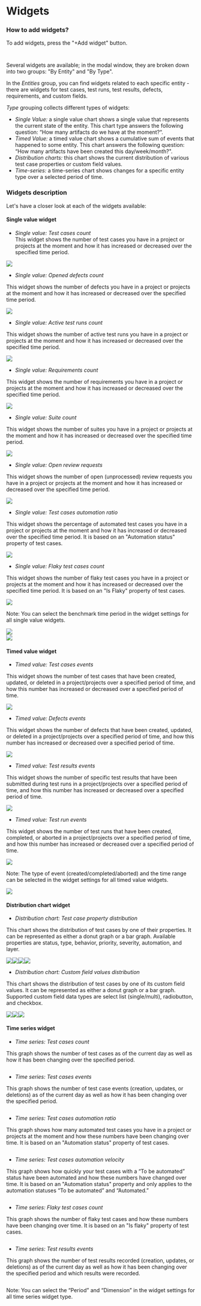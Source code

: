 # Widgets

### How to add widgets? <a href="#h_7f5168a142" id="h_7f5168a142"></a>

To add widgets, press the "+Add widget" button.

<figure><img src="https://qase.intercom-attachments-7.com/i/o/595229043/af1a2eb04e6ad5e50ee7adaf/NHXLn2g1H8u8_0PZacE8YXr_En1KGk1evKgsuFcDjcCZBci1JQcDYp6iGeXo07S-Hus-OajlPZVstEizxFLXIuzbnOziCXHFi_nAb0BN0-aQUPZ4QJFuvUY-lRVWheqkizT65AJrHepWl01xaALFbulchYN53gSB2BFOJTIJ_9EVTb9Ct3BTitFsPQ" alt=""><figcaption></figcaption></figure>

<figure><img src="https://qase.intercom-attachments-7.com/i/o/595229051/67f3a00a6d472df5f6a9719e/ijt0CTqu7VNYbf2zaENabaMIrPBp2i4yov_eN6HKXS6kJRMTj-cfmmnNu7G2WndSEmlJy0SBe4EOGcwcZwrYhfmEq2-Ous6pwkUKJSzxvktJLYeaD2YDqmceavffcYn0MuDrpRxQieo3HsUQtaYi4V6OV61MN12dD8T3lQzQ8982eU0aWVOjLgYtwQ" alt=""><figcaption></figcaption></figure>

Several widgets are available; in the modal window, they are broken down into two groups: "By Entity" and "By Type".

In the _Entities_ group, you can find widgets related to each specific entity - there are widgets for test cases, test runs, test results, defects, requirements, and custom fields.

_Type_ grouping collects different types of widgets:

* _Single Value:_ a single value chart shows a single value that represents the current state of the entity. This chart type answers the following question: “How many artifacts do we have at the moment?“.
* _Timed Value:_ a timed value chart shows a cumulative sum of events that happened to some entity. This chart answers the following question: “How many artifacts have been created this day/week/month?".
* _Distribution charts:_ this chart shows the current distribution of various test case properties or custom field values.
* _Time-series:_ a time-series chart shows changes for a specific entity type over a selected period of time.

### Widgets description

Let's have a closer look at each of the widgets available:

#### Single value widget

* _Single value: Test cases count_\
  This widget shows the number of test cases you have in a project or projects at the moment and how it has increased or decreased over the specified time period.

[![](https://qase.intercom-attachments-7.com/i/o/595229057/d5e292a57110cba1de7ec6cf/baIkic1yfF3YpTvmd6nSqKWl559kUXuQEv9zymmJtEMGLa4ftZ61Q7LpGu7rqtkPm4I5ayhY0t0Rt-Vn761Xz17SkTlILFqMF5NRyVSe221RDpKHgbBzMvKfzT6NN5qimSI6qnx94jB7Yno2P6VEnDz7uzlGxPe27nXB6jGD32ZuUBgpRP4k8l0QMg)](https://qase.intercom-attachments-7.com/i/o/595229057/d5e292a57110cba1de7ec6cf/baIkic1yfF3YpTvmd6nSqKWl559kUXuQEv9zymmJtEMGLa4ftZ61Q7LpGu7rqtkPm4I5ayhY0t0Rt-Vn761Xz17SkTlILFqMF5NRyVSe221RDpKHgbBzMvKfzT6NN5qimSI6qnx94jB7Yno2P6VEnDz7uzlGxPe27nXB6jGD32ZuUBgpRP4k8l0QMg)

* _Single value: Opened defects count_

This widget shows the number of defects you have in a project or projects at the moment and how it has increased or decreased over the specified time period.

[![](https://qase.intercom-attachments-7.com/i/o/595229066/0ea55357f57758d6c5d9eeb1/OIvpRDnVssHkoTn8qnY5gktsEN-Bh75GIQ6361g2RhtlhP9rrrhMYBKeAvx9TWgFZ-5Ycrc2uyQ9huPI3NvyrDVD6vZ1rCS36V95rXAyjHuak-HGhhfBvODrHGu2hOB45vDTEoAEQsz9X4JDgqD4OPOFpRnFf6TMV4--qJyov2A6is4cCWmG1zJazw)](https://qase.intercom-attachments-7.com/i/o/595229066/0ea55357f57758d6c5d9eeb1/OIvpRDnVssHkoTn8qnY5gktsEN-Bh75GIQ6361g2RhtlhP9rrrhMYBKeAvx9TWgFZ-5Ycrc2uyQ9huPI3NvyrDVD6vZ1rCS36V95rXAyjHuak-HGhhfBvODrHGu2hOB45vDTEoAEQsz9X4JDgqD4OPOFpRnFf6TMV4--qJyov2A6is4cCWmG1zJazw)

* _Single value: Active test runs count_

This widget shows the number of active test runs you have in a project or projects at the moment and how it has increased or decreased over the specified time period.

[![](https://qase.intercom-attachments-7.com/i/o/595229073/4867709cba86ce092f0a9cda/ZrzMNo88yX1KydVRvxqdGjHv5qoj93Bjnvk9MS8hJCfKwcqigsHn5UZhSFA8JS4BP6cFwPCyfqVECeWTGgiOxDbSMVrQRqZ-P3EsrmTaqWwjx43gblsWXLsaN4ziaJM2D4\_8\_vcXPjl1dYPiQ\_Ac4IU03D5Oss3KnNzK-u9ZcUTOPWsym6FBWQ6RAg)](https://qase.intercom-attachments-7.com/i/o/595229073/4867709cba86ce092f0a9cda/ZrzMNo88yX1KydVRvxqdGjHv5qoj93Bjnvk9MS8hJCfKwcqigsHn5UZhSFA8JS4BP6cFwPCyfqVECeWTGgiOxDbSMVrQRqZ-P3EsrmTaqWwjx43gblsWXLsaN4ziaJM2D4\_8\_vcXPjl1dYPiQ\_Ac4IU03D5Oss3KnNzK-u9ZcUTOPWsym6FBWQ6RAg)

* _Single value: Requirements count_

This widget shows the number of requirements you have in a project or projects at the moment and how it has increased or decreased over the specified time period.

[![](https://qase.intercom-attachments-7.com/i/o/595229076/f32ce093798301806667182a/BuiYm1wcrlfcapsmyGFNdYocllx4vZ3oFHMdWLeDHAerlG37ceunNmPbBkMCwWB3BbuWbK85t9YQnydW\_IVXOXPdCMF5GF77MsG4AB3nzhawjlMN7t3OwmlaLlxLZx6\_1lKpw0QvmkgLV6UkvRFjxNrRjIOu6TzmwFHEZiQorHeDFYNLXRaSQqqwAw)](https://qase.intercom-attachments-7.com/i/o/595229076/f32ce093798301806667182a/BuiYm1wcrlfcapsmyGFNdYocllx4vZ3oFHMdWLeDHAerlG37ceunNmPbBkMCwWB3BbuWbK85t9YQnydW\_IVXOXPdCMF5GF77MsG4AB3nzhawjlMN7t3OwmlaLlxLZx6\_1lKpw0QvmkgLV6UkvRFjxNrRjIOu6TzmwFHEZiQorHeDFYNLXRaSQqqwAw)

* _Single value: Suite count_

This widget shows the number of suites you have in a project or projects at the moment and how it has increased or decreased over the specified time period.

[![](https://qase.intercom-attachments-7.com/i/o/595229080/184dfc5c6206f26c011e5b39/1uehzFXABJh-W1utSD6NLcxojVqKoy87w9bITmQxx-fH6fZ00YHzMJIuE3a5mQljFRoGQTCKIxMcGmxp\_Bpz1-FfYT3NfX2ii1AmO\_mnsrvttTQs5bsyFOF6fMBT2nlplazGKsdcpiMEax5L6pZxnbBBgYkvhN00KXuHJzH2IwlvmJSckaA5VN40Vw)](https://qase.intercom-attachments-7.com/i/o/595229080/184dfc5c6206f26c011e5b39/1uehzFXABJh-W1utSD6NLcxojVqKoy87w9bITmQxx-fH6fZ00YHzMJIuE3a5mQljFRoGQTCKIxMcGmxp\_Bpz1-FfYT3NfX2ii1AmO\_mnsrvttTQs5bsyFOF6fMBT2nlplazGKsdcpiMEax5L6pZxnbBBgYkvhN00KXuHJzH2IwlvmJSckaA5VN40Vw)

* _Single value: Open review requests_

This widget shows the number of open (unprocessed) review requests you have in a project or projects at the moment and how it has increased or decreased over the specified time period.

[![](https://qase.intercom-attachments-7.com/i/o/595229084/09af62ce8a7d86cc1df04354/8V8gA6lNoqEtYT\_PEDvaEh6\_qC1XXlF8fPq0i3zrmu1Kq09JikibM5G91XdiWDwwu4CppEQ5khggihtheeFFBmty23zyHyRAt7G4YoEIeAAfZwOoG8sRGeTNRieZ\_RNBGNi4XK1OjObyoTacS3xOwyutVeaFp\_7vlzIJUOP5QmAZbxsQethXbHmCtw)](https://qase.intercom-attachments-7.com/i/o/595229084/09af62ce8a7d86cc1df04354/8V8gA6lNoqEtYT\_PEDvaEh6\_qC1XXlF8fPq0i3zrmu1Kq09JikibM5G91XdiWDwwu4CppEQ5khggihtheeFFBmty23zyHyRAt7G4YoEIeAAfZwOoG8sRGeTNRieZ\_RNBGNi4XK1OjObyoTacS3xOwyutVeaFp\_7vlzIJUOP5QmAZbxsQethXbHmCtw)

* _Single value: Test cases automation ratio_

This widget shows the percentage of automated test cases you have in a project or projects at the moment and how it has increased or decreased over the specified time period. It is based on an "Automation status" property of test cases.

[![](https://qase.intercom-attachments-7.com/i/o/595229089/c9dba3cc49fc56d1c4c06c7d/Yj31hrYPidEFS561M9C0Hk6nOSC3LfPRnNg42nhBwOLY8-TxggdVf5MGbqFFykwx0m00MiAPkl97pNrD1JyzfEM5xK3PWQFUmmV--CPjIkYekg5-U67SPNMMXAu6KQaorl7Vo7umyRzQlpmFd4dD2DIH9TKTog0AY-eZDEt\_Hzc6qnT8OAs4eVjDbA)](https://qase.intercom-attachments-7.com/i/o/595229089/c9dba3cc49fc56d1c4c06c7d/Yj31hrYPidEFS561M9C0Hk6nOSC3LfPRnNg42nhBwOLY8-TxggdVf5MGbqFFykwx0m00MiAPkl97pNrD1JyzfEM5xK3PWQFUmmV--CPjIkYekg5-U67SPNMMXAu6KQaorl7Vo7umyRzQlpmFd4dD2DIH9TKTog0AY-eZDEt\_Hzc6qnT8OAs4eVjDbA)

* _Single value: Flaky test cases count_

This widget shows the number of flaky test cases you have in a project or projects at the moment and how it has increased or decreased over the specified time period. It is based on an "Is Flaky" property of test cases.

[![](https://qase.intercom-attachments-7.com/i/o/595229095/8a86630fe66f9c1c3d8f39c6/w3azlDCt5CoxfgBB-ZR2eV9PTI-3r6ZKjUpgnKutDJqQ\_IC\_MuApGdiobXK4qHOr8EBKudY17DBQ55yuWaACstze0IApt8-p9Uk1jwIplZnOA\_\_BNMKnT4r6VuNL\_QWscT0hYrBHic7FPkdx05urIhAt\_DypnJ8DEBXzhEiky8MvWvy9BSDcihCs0g)](https://qase.intercom-attachments-7.com/i/o/595229095/8a86630fe66f9c1c3d8f39c6/w3azlDCt5CoxfgBB-ZR2eV9PTI-3r6ZKjUpgnKutDJqQ\_IC\_MuApGdiobXK4qHOr8EBKudY17DBQ55yuWaACstze0IApt8-p9Uk1jwIplZnOA\_\_BNMKnT4r6VuNL\_QWscT0hYrBHic7FPkdx05urIhAt\_DypnJ8DEBXzhEiky8MvWvy9BSDcihCs0g)

Note: You can select the benchmark time period in the widget settings for all single value widgets.

[![](https://qase.intercom-attachments-7.com/i/o/595229106/1631221085f707afa6c9d4cc/jS30g95ZXlzHEUT6Ig1inTroRNZ\_vDOizVXIKLRed3YuiFNwhHiH8XAKDZNbnF2HFgykdvhR417C98iRIJIiBRgQt8Z7JGTW5mjggPYhsqc082dT6GWevFfalkrK38B9IfyYQ-w46AE-BUpETiwK2ymt5M6JKaCd39SdFQmJGG67VXhq6NLKw9PQJQ)](https://qase.intercom-attachments-7.com/i/o/595229106/1631221085f707afa6c9d4cc/jS30g95ZXlzHEUT6Ig1inTroRNZ\_vDOizVXIKLRed3YuiFNwhHiH8XAKDZNbnF2HFgykdvhR417C98iRIJIiBRgQt8Z7JGTW5mjggPYhsqc082dT6GWevFfalkrK38B9IfyYQ-w46AE-BUpETiwK2ymt5M6JKaCd39SdFQmJGG67VXhq6NLKw9PQJQ) \
[![](https://qase.intercom-attachments-7.com/i/o/595229115/987235817eb56a988bad7ed2/9z71jm-veplnTQEIEB7ewbZDw\_j7Yl79CxgywyKPJveqrzj5fSmfkQrJSkR8Tg7IpO9Fvthb3nl3pYl-Hq24tE6RjuCtaP1q26yq7vNJvSbfMuXbvD-R4IYpf5xIytrB8azjn8PHyn777dxppzPaTQ9cF5gJeX3AdkvHyy34a36xn-n7n9ACu-QfDw)](https://qase.intercom-attachments-7.com/i/o/595229115/987235817eb56a988bad7ed2/9z71jm-veplnTQEIEB7ewbZDw\_j7Yl79CxgywyKPJveqrzj5fSmfkQrJSkR8Tg7IpO9Fvthb3nl3pYl-Hq24tE6RjuCtaP1q26yq7vNJvSbfMuXbvD-R4IYpf5xIytrB8azjn8PHyn777dxppzPaTQ9cF5gJeX3AdkvHyy34a36xn-n7n9ACu-QfDw)

#### Timed value widget

* _Timed value: Test cases events_

This widget shows the number of test cases that have been created, updated, or deleted in a project/projects over a specified period of time, and how this number has increased or decreased over a specified period of time.

[![](https://qase.intercom-attachments-7.com/i/o/595229126/97ea9e4e25c3d961d953e0b6/gt7iJMpEkuaEjqaheEztkYM7EJ2qSZaIEMgNjtgCKZs4LbacdziwDwI0T6sYDe09kkjbLRwXLKkV1z-DPmSk1RWOXvIdq08Czy3fLBzcLnpkpIOVVATPk9MiftpZz\_qqasiO5O-cdj2GxYVZKUcwOj4\_OcxZjgUwWFvDRNqp86ePzPCscbiPTSsqtA)](https://qase.intercom-attachments-7.com/i/o/595229126/97ea9e4e25c3d961d953e0b6/gt7iJMpEkuaEjqaheEztkYM7EJ2qSZaIEMgNjtgCKZs4LbacdziwDwI0T6sYDe09kkjbLRwXLKkV1z-DPmSk1RWOXvIdq08Czy3fLBzcLnpkpIOVVATPk9MiftpZz\_qqasiO5O-cdj2GxYVZKUcwOj4\_OcxZjgUwWFvDRNqp86ePzPCscbiPTSsqtA)

* _Timed value: Defects events_

This widget shows the number of defects that have been created, updated, or deleted in a project/projects over a specified period of time, and how this number has increased or decreased over a specified period of time.

[![](https://qase.intercom-attachments-7.com/i/o/595229131/010cb23bda5c6ab41436a856/Df14MHvzwJw306ZawFQSz9z4\_ilqx7HPAGLH6JM5RQAaL04IeIfuZyqmqRNnlxu6wPTHrrkrPWqtHLujVa\_RaMWi1kCTtVoiOLEDtf8o49ftrlGMB41YlZmpWJwh5yrpO50SoKgj4425tKmrmgrwbcc5xJIhDLDK4rttciDeoLsEGI5wwD3RjZuSSw)](https://qase.intercom-attachments-7.com/i/o/595229131/010cb23bda5c6ab41436a856/Df14MHvzwJw306ZawFQSz9z4\_ilqx7HPAGLH6JM5RQAaL04IeIfuZyqmqRNnlxu6wPTHrrkrPWqtHLujVa\_RaMWi1kCTtVoiOLEDtf8o49ftrlGMB41YlZmpWJwh5yrpO50SoKgj4425tKmrmgrwbcc5xJIhDLDK4rttciDeoLsEGI5wwD3RjZuSSw)

* _Timed value: Test results events_

This widget shows the number of specific test results that have been submitted during test runs in a project/projects over a specified period of time, and how this number has increased or decreased over a specified period of time.

[![](https://qase.intercom-attachments-7.com/i/o/595229133/3b23a5670b1c04bf24c79ae2/DIoRF9Nafb8TOTFlv4MM1G\_5G-\_dGRlr9AvZFov5WmedCx3iCJDcDGhEtQYadpbRWCn0DDgf\_gsFRW3BlPMMdrA59opZLo0NENDEoNo-ckJugZcZvKr-wHs6DEDkRM-atRLWh0-5tj1ITHp6LtObswYHu3Eo9MeFUCNTUYG29iq269n\_eIfSo\_6GrA)](https://qase.intercom-attachments-7.com/i/o/595229133/3b23a5670b1c04bf24c79ae2/DIoRF9Nafb8TOTFlv4MM1G\_5G-\_dGRlr9AvZFov5WmedCx3iCJDcDGhEtQYadpbRWCn0DDgf\_gsFRW3BlPMMdrA59opZLo0NENDEoNo-ckJugZcZvKr-wHs6DEDkRM-atRLWh0-5tj1ITHp6LtObswYHu3Eo9MeFUCNTUYG29iq269n\_eIfSo\_6GrA)

* _Timed value: Test run events_

This widget shows the number of test runs that have been created, completed, or aborted in a project/projects over a specified period of time, and how this number has increased or decreased over a specified period of time.

[![](https://qase.intercom-attachments-7.com/i/o/595229142/0522217302cdbcd3108fd665/1WwOSlL3C8AY9hPJeiG4zyJSUwHPoTkStbwOCtFQkq8\_yIZB3MwgMhM\_d6Ecj6pwnnMAH08K9QGursSjb5QPPA2KPJ\_6yYZYq8mQalSOqMFj5aDFtrNI00Pc7xk-40VpQPJTjdVTPwYktSmOnwTxazkvAg5yT\_fnKzxkdkaVutu2\_w38BGmHHnVkfA)](https://qase.intercom-attachments-7.com/i/o/595229142/0522217302cdbcd3108fd665/1WwOSlL3C8AY9hPJeiG4zyJSUwHPoTkStbwOCtFQkq8\_yIZB3MwgMhM\_d6Ecj6pwnnMAH08K9QGursSjb5QPPA2KPJ\_6yYZYq8mQalSOqMFj5aDFtrNI00Pc7xk-40VpQPJTjdVTPwYktSmOnwTxazkvAg5yT\_fnKzxkdkaVutu2\_w38BGmHHnVkfA)

Note: The type of event (created/completed/aborted) and the time range can be selected in the widget settings for all timed value widgets.

[![](https://qase.intercom-attachments-7.com/i/o/595229148/b79dd90e4765f5098ac96da8/8BF0Rep0SZ61QhWQ6uq6XLGlokhA2UycrnnnGmqkIJ7jKjTUODODRwMz69fKfO1zNX3j9pySksJZdo1XIOLeG4R997PVAJzzBM9x5mWHG-gPpFNqSpI-dKOsAEKkJJ6bwYJN0ZRH7zEBzpQI073u1ip8hpqKJTJUsFojtrx7CCB3szLu8As7OszxPA)](https://qase.intercom-attachments-7.com/i/o/595229148/b79dd90e4765f5098ac96da8/8BF0Rep0SZ61QhWQ6uq6XLGlokhA2UycrnnnGmqkIJ7jKjTUODODRwMz69fKfO1zNX3j9pySksJZdo1XIOLeG4R997PVAJzzBM9x5mWHG-gPpFNqSpI-dKOsAEKkJJ6bwYJN0ZRH7zEBzpQI073u1ip8hpqKJTJUsFojtrx7CCB3szLu8As7OszxPA)

#### Distribution chart widget

* _Distribution chart: Test case property distribution_

This chart shows the distribution of test cases by one of their properties. It can be represented as either a donut graph or a bar graph. Available properties are status, type, behavior, priority, severity, automation, and layer.

[![](https://qase.intercom-attachments-7.com/i/o/595229158/c642002df112516ce91e3aca/ZRJ0GsxBx8sEcpijARtY\_6D08HWfHiuZjkHcqcqj4Q\_\_m2-aG3x3y2P8-N6ZZS62li1vZiq5dlUjj4J2qP5mUwHv6\_otHLjsRZR1nbUQmg9V\_d-gCthUTmJ45CMe8akoJixtoy7mjggTpG7tji9GNwj082g5p4mvFn5EqTPS3jI8MsFNJQScQZEw3w)](https://qase.intercom-attachments-7.com/i/o/595229158/c642002df112516ce91e3aca/ZRJ0GsxBx8sEcpijARtY\_6D08HWfHiuZjkHcqcqj4Q\_\_m2-aG3x3y2P8-N6ZZS62li1vZiq5dlUjj4J2qP5mUwHv6\_otHLjsRZR1nbUQmg9V\_d-gCthUTmJ45CMe8akoJixtoy7mjggTpG7tji9GNwj082g5p4mvFn5EqTPS3jI8MsFNJQScQZEw3w)[![](https://qase.intercom-attachments-7.com/i/o/595229167/d6c462a8a504bafd84633d72/qGuz\_CJFO2UfBTAC0Qo2uhmRcjO0P7snbZbwx6F-ZBrh9HlG6eAB8kQJeER6jRflEdGxfecn9Ui99M9a0oFT37aLtcCCSTeaLl4fvWi7sdHKGkTbhBb4dNy\_fXuXD-WR9ZB\_2kr-Z1M9\_DGk777BzvIGEZFSbIi6dRbKsW16RKZ8-cJ1SyIxuJNawQ)](https://qase.intercom-attachments-7.com/i/o/595229167/d6c462a8a504bafd84633d72/qGuz\_CJFO2UfBTAC0Qo2uhmRcjO0P7snbZbwx6F-ZBrh9HlG6eAB8kQJeER6jRflEdGxfecn9Ui99M9a0oFT37aLtcCCSTeaLl4fvWi7sdHKGkTbhBb4dNy\_fXuXD-WR9ZB\_2kr-Z1M9\_DGk777BzvIGEZFSbIi6dRbKsW16RKZ8-cJ1SyIxuJNawQ)[![](https://qase.intercom-attachments-7.com/i/o/595229175/65c000b2c6b13ffa5c568162/jNELG7iiqTvIeRFODIyOB\_yT1eZzjQXF6iYo-yIgRE2APAS2LR5yBOwH7LfmQGZPMeGdERMY39vHIRi5oNDVfQWgvnTaxuwp7MxyvQ2uDUdIBb2qqFFLRx3oB1g9JiUoUaT5FwSVe4bjqfWWOyj7BJkwvJILSqD7050t-\_2zPrgVMpEYYxzMc340oA)](https://qase.intercom-attachments-7.com/i/o/595229175/65c000b2c6b13ffa5c568162/jNELG7iiqTvIeRFODIyOB\_yT1eZzjQXF6iYo-yIgRE2APAS2LR5yBOwH7LfmQGZPMeGdERMY39vHIRi5oNDVfQWgvnTaxuwp7MxyvQ2uDUdIBb2qqFFLRx3oB1g9JiUoUaT5FwSVe4bjqfWWOyj7BJkwvJILSqD7050t-\_2zPrgVMpEYYxzMc340oA)[![](https://qase.intercom-attachments-7.com/i/o/595229180/467b02ac729dd5f1839cb92d/7vk1CzBJ6cSLem\_V1prPqLpLLVGy5-gh6O4JdbwvdCVzXwaym4\_pJY4RxfKLYcjiTMJ4aukuA9VpSdsTDS6\_WQf2BNTL4Ye-UnbQmD5ZQLBabVXUuuM-OW0t6HTWYv1unShGCCwOFf3KN160eqOFHKWzsDC2eofTHC7hA3bjIVn9a9FV-n27rfJCUw)](https://qase.intercom-attachments-7.com/i/o/595229180/467b02ac729dd5f1839cb92d/7vk1CzBJ6cSLem\_V1prPqLpLLVGy5-gh6O4JdbwvdCVzXwaym4\_pJY4RxfKLYcjiTMJ4aukuA9VpSdsTDS6\_WQf2BNTL4Ye-UnbQmD5ZQLBabVXUuuM-OW0t6HTWYv1unShGCCwOFf3KN160eqOFHKWzsDC2eofTHC7hA3bjIVn9a9FV-n27rfJCUw)

* _Distribution chart: Custom field values distribution_

This chart shows the distribution of test cases by one of its custom field values. It can be represented as either a donut graph or a bar graph. Supported custom field data types are select list (single/multi), radiobutton, and checkbox.

[![](https://qase.intercom-attachments-7.com/i/o/595229190/d6fe062c6b496b04429e5264/f3ZBESa6epwByK6ud5S1sMKRx59-c0QGrqMhkdtFU3nBQ9FLPVHxr\_sNYLe9PtERNJzvfKRgFMoIhDkK1XlePghpLGtvHa6AJTs2ta\_ln0aE9tJxtVA0w6IHaO6Y8MStgYdOn848CGwu\_l0KJ01nwi7teqUof6XCq05wRm5P28qS4u0Sh3vxLaFR)](https://qase.intercom-attachments-7.com/i/o/595229190/d6fe062c6b496b04429e5264/f3ZBESa6epwByK6ud5S1sMKRx59-c0QGrqMhkdtFU3nBQ9FLPVHxr\_sNYLe9PtERNJzvfKRgFMoIhDkK1XlePghpLGtvHa6AJTs2ta\_ln0aE9tJxtVA0w6IHaO6Y8MStgYdOn848CGwu\_l0KJ01nwi7teqUof6XCq05wRm5P28qS4u0Sh3vxLaFR)[![](https://qase.intercom-attachments-7.com/i/o/595229200/a98bbc54b46ebc635353c36a/WxRlr-CALecuCX9887poxwpONZ\_lc07f5derDE2LvUqDlqJHAsirQjppS4eFi4CcnBL2g0y5xiX0ZanJBGaZj4NYBO5xukP8\_-AMQDVeR4zwWA7GOfNLMvmezNXjwY16AOHNjto8WJMhrhFejVn-wMyU6zpme9HWOmwHZNdPM2KeZoNBXKYy1Jcf)](https://qase.intercom-attachments-7.com/i/o/595229200/a98bbc54b46ebc635353c36a/WxRlr-CALecuCX9887poxwpONZ\_lc07f5derDE2LvUqDlqJHAsirQjppS4eFi4CcnBL2g0y5xiX0ZanJBGaZj4NYBO5xukP8\_-AMQDVeR4zwWA7GOfNLMvmezNXjwY16AOHNjto8WJMhrhFejVn-wMyU6zpme9HWOmwHZNdPM2KeZoNBXKYy1Jcf)[![](https://qase.intercom-attachments-7.com/i/o/595229207/5923fde6977709205a6cbdca/-bmkVhJVDGhg2GJSWHUDicvSsmgtltt4TOznwmY8EnFXSkt-zn4BAlBj6yTj1hHIoweCOSLV3D44uRQhe7hhnV68xPGAK\_uc0EHkPq4jgnkz-eJnE8DgnwXBo\_RX3Ty3HJ0u7f2v\_hqEwGBGsi6jjPnSenDqOMVL1xEwJZRyfaoABs5a\_2Z13wXT)](https://qase.intercom-attachments-7.com/i/o/595229207/5923fde6977709205a6cbdca/-bmkVhJVDGhg2GJSWHUDicvSsmgtltt4TOznwmY8EnFXSkt-zn4BAlBj6yTj1hHIoweCOSLV3D44uRQhe7hhnV68xPGAK\_uc0EHkPq4jgnkz-eJnE8DgnwXBo\_RX3Ty3HJ0u7f2v\_hqEwGBGsi6jjPnSenDqOMVL1xEwJZRyfaoABs5a\_2Z13wXT)

#### Time series widget

* _Time series: Test cases count_

This graph shows the number of test cases as of the current day as well as how it has been changing over the specified period.

<figure><img src="https://qase.intercom-attachments-7.com/i/o/595229212/4463dedd0e6b9615c9a731fc/nYz9y2T_AD7pn24HXXHP5hKdISbE-BDYELZTFrRSoOqLe2jzoaw7Ww61cdBUpDT3B77h9dk0sYq7GQonVFe5Yaa1EEY3SvfJ2m7D4A2nnbNdgl8STGM2IdNdDL1PNREGcklgtyk5D_9K3QHUt9mWU1ocIUr-T5yP-SNgta348-rfS93E3QUnzt4z" alt=""><figcaption></figcaption></figure>

* _Time series: Test cases events_

This graph shows the number of test case events (creation, updates, or deletions) as of the current day as well as how it has been changing over the specified period.

<figure><img src="https://qase.intercom-attachments-7.com/i/o/595229218/b34dd23d2ad5cf35c464ee9a/Db49h-9fXbQU9XMTXxb2CXT0XGqPtozDGeLUcbDZ6pVnk72i7Uk2M8uA6ceNQrg80TwgplQkjPKFgSqFKSLu-_mXSRXmL5vIN2GN3ZYzlCpYAvfwxk_vHGcJod3pedKqSYpnYbMCZ-Fxmbd23GSsdFmeK-cseDnAOg6o1EFNvzJJ7bRjLpgvPxvY" alt=""><figcaption></figcaption></figure>

* _Time series: Test cases automation ratio_

This graph shows how many automated test cases you have in a project or projects at the moment and how these numbers have been changing over time. It is based on an "Automation status" property of test cases.

<figure><img src="https://qase.intercom-attachments-7.com/i/o/595229226/a77f9a297aa23d45d54641a5/V3aYorpFLTo3lC6RuAMxhYYhP4ch6FwEV2twERWs43c39sYkx1PJL0NK6C5cFpmmCoOXyIqVwQGsUmfZKR2t5piPohMqdV6PmEoI2Gy3JTz6G3G1oT-eIjjophCNYuInaiKzCbSgRkoKHfaB5-RbRjHmcLFHjhTqOowIR65rsrFZRI0fGeZspY0x" alt=""><figcaption></figcaption></figure>

* _Time series: Test cases automation velocity_

This graph shows how quickly your test cases with a “To be automated” status have been automated and how these numbers have changed over time. It is based on an "Automation status" property and only applies to the automation statuses “To be automated” and “Automated.”

<figure><img src="https://qase.intercom-attachments-7.com/i/o/595229235/fa337f2bafbf334a2a78e31b/WHvHxf_8UnEEINs4toXTGGNwUNP0IlBXbehYwVJUH4qBad9E9tRrfoklmghq7lDA8WC_4AUOGhvKTsin2R9RD8pg8yr6KRaoeG8gN8FlrDLdgInATGc4nXxQMsd9FTkC6qymMpucy84qoWpFOSiRUTICN7sUQXUAc38-8ap5lSaymBZkmiXHDXCu" alt=""><figcaption></figcaption></figure>

* _Time series: Flaky test cases count_

This graph shows the number of flaky test cases and how these numbers have been changing over time. It is based on an "Is flaky" property of test cases.

<figure><img src="https://qase.intercom-attachments-7.com/i/o/595229240/05e9ceee75344b788487f171/uHgTG4Y8TxIEwjlxlSOW4XbXJa6t6uNhMxMZpWPwx13o9hXUL0-b7hUECv3jpqvZ5RdbwwjLEBTRuYwztAs74Bmo2__nspXc16dz9lXSPNVGjBHScT9Evej_4f-pnUPCWQBmPqWB8W6rfx8dULyIpBwXnXAtMQwQNnu7MaxDDWfuOlLvvxjMqYqd" alt=""><figcaption></figcaption></figure>

* _Time series: Test results events_

This graph shows the number of test results recorded (creation, updates, or deletions) as of the current day as well as how it has been changing over the specified period and which results were recorded.

<figure><img src="https://qase.intercom-attachments-7.com/i/o/595229245/7d49aaca9e025e6a889cfa71/MtRrkLjr5MsOInMUcT1TCI3k5b6gkj7M6rMeqUiOmAwQtAl5r24Lm7AymGqIIOUBNV98L5nZ58vY6fIsz4e-1JwqA_v64XG3CPterdZ8sdWgguQhxfhMSBiT6WqjWrullh_XqubCodSsU7KxkRe5Q-C78b0foFULjQWan6jcOskXsxudEjrKDogT" alt=""><figcaption></figcaption></figure>

Note: You can select the “Period” and “Dimension” in the widget settings for all time series widget type.

<figure><img src="https://qase.intercom-attachments-7.com/i/o/595229251/77be12e2991372686e34b5a9/SDh8V2RDiIWH2Q0gu3Dsn3moYfqT15-RuKPpltDYE5IznLM6muniI-qVYV42k-pTefbkxyQOjTDGHCOUHi9i-1Bm4EYbtpQva5JgoHHatu055tyoRI-4RZ2sPZzEreNaxmmLQ_qvfK0WrLLqpdazCjguTPBaAQ62TwZ0AxR3IQraSL3DvBvJfQpMkg" alt=""><figcaption></figcaption></figure>
